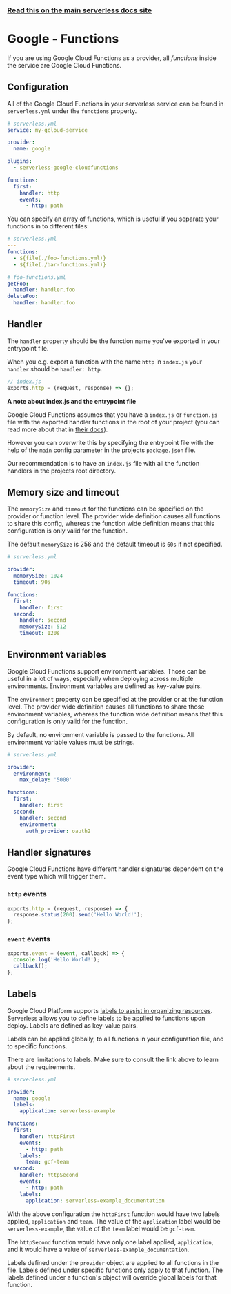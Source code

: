 <!--
title: Serverless Framework - Google Cloud Functions Guide - Functions
menuText: Functions
menuOrder: 5
description: How to configure Google Cloud Functions in the Serverless Framework
layout: Doc
-->

<!-- DOCS-SITE-LINK:START automatically generated  -->

### [Read this on the main serverless docs site](https://www.serverless.com/framework/docs/providers/google/guide/functions)

<!-- DOCS-SITE-LINK:END -->

# Google - Functions

If you are using Google Cloud Functions as a provider, all _functions_ inside the service are Google Cloud Functions.

## Configuration

All of the Google Cloud Functions in your serverless service can be found in `serverless.yml` under the `functions` property.

```yml
# serverless.yml
service: my-gcloud-service

provider:
  name: google

plugins:
  - serverless-google-cloudfunctions

functions:
  first:
    handler: http
    events:
      - http: path
```

You can specify an array of functions, which is useful if you separate your functions in to different files:

```yml
# serverless.yml
---
functions:
  - ${file(./foo-functions.yml)}
  - ${file(./bar-functions.yml)}
```

```yml
# foo-functions.yml
getFoo:
  handler: handler.foo
deleteFoo:
  handler: handler.foo
```

## Handler

The `handler` property should be the function name you've exported in your entrypoint file.

When you e.g. export a function with the name `http` in `index.js` your `handler` should be `handler: http`.

```javascript
// index.js
exports.http = (request, response) => {};
```

**A note about index.js and the entrypoint file**

Google Cloud Functions assumes that you have a `index.js` or `function.js` file with the exported handler functions in the root of your project (you can read more about that in [their docs](https://cloud.google.com/functions/docs/deploying/)).

However you can overwrite this by specifying the entrypoint file with the help of the `main` config parameter in the projects `package.json` file.

Our recommendation is to have an `index.js` file with all the function handlers in the projects root directory.

## Memory size and timeout

The `memorySize` and `timeout` for the functions can be specified on the provider or function level. The provider wide definition causes all functions to share this config, whereas the function wide definition means that this configuration is only valid for the function.

The default `memorySize` is 256 and the default timeout is `60s` if not specified.

```yml
# serverless.yml

provider:
  memorySize: 1024
  timeout: 90s

functions:
  first:
    handler: first
  second:
    handler: second
    memorySize: 512
    timeout: 120s
```

## Environment variables

Google Cloud Functions support environment variables. Those can be useful in a lot of ways, especially when deploying across multiple environments. Environment variables are defined as key-value pairs.

The `environment` property can be specified at the provider or at the function level. The provider wide definition causes all functions to share those environment variables, whereas the function wide definition means that this configuration is only valid for the function.

By default, no environment variable is passed to the functions. All environment variable values must be strings.

```yml
# serverless.yml

provider:
  environment:
    max_delay: '5000'

functions:
  first:
    handler: first
  second:
    handler: second
    environment:
      auth_provider: oauth2
```

## Handler signatures

Google Cloud Functions have different handler signatures dependent on the event type which will trigger them.

### `http` events

```javascript
exports.http = (request, response) => {
  response.status(200).send('Hello World!');
};
```

### `event` events

```javascript
exports.event = (event, callback) => {
  console.log('Hello World!');
  callback();
};
```

## Labels

Google Cloud Platform supports [labels to assist in organizing resources](https://cloud.google.com/resource-manager/docs/creating-managing-labels).
Serverless allows you to define labels to be applied to functions upon deploy.
Labels are defined as key-value pairs.

Labels can be applied globally, to all functions in your configuration file, and to specific functions.

There are limitations to labels. Make sure to consult the link above to learn about the requirements.

```yml
# serverless.yml

provider:
  name: google
  labels:
    application: serverless-example

functions:
  first:
    handler: httpFirst
    events:
      - http: path
    labels:
      team: gcf-team
  second:
    handler: httpSecond
    events:
      - http: path
    labels:
      application: serverless-example_documentation
```

With the above configuration the `httpFirst` function would have two labels applied, `application` and `team`.
The value of the `application` label would be `serverless-example`, the value of the `team` label would be `gcf-team`.

The `httpSecond` function would have only one label applied, `application`, and it would have a value of `serverless-example_documentation`.

Labels defined under the `provider` object are applied to all functions in the file.
Labels defined under specific functions only apply to that function.
The labels defined under a function's object will override global labels for that function.
